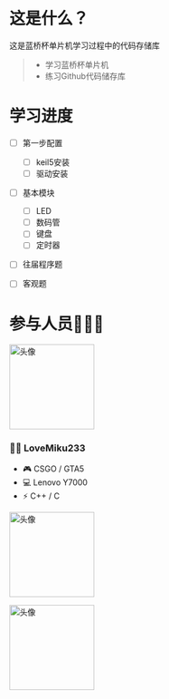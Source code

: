# 这是什么？
这是蓝桥杯单片机学习过程中的代码存储库

> * 学习蓝桥杯单片机
> * 练习Github代码储存库

# 学习进度
- [ ] 第一步配置
    - [ ] keil5安装
    - [ ] 驱动安装
- [ ] 基本模块
    - [ ] LED
    - [ ] 数码管
    - [ ] 键盘
    - [ ] 定时器
- [ ] 往届程序题
- [ ] 客观题


# 参与人员👨‍👦‍👦

<img alt="头像" width="150" height="150" src="严/tx.png" float:left/><br/>
### 👨‍💻 LoveMiku233 
- 🎮 CSGO / GTA5 
- 💻 Lenovo Y7000 
- ⚡ C++ / C  


<img src="薛/tx.png" width="150" height="150" alt="头像"/><br/>



<img src="马/tx.png" width="150" height="150" alt="头像"/><br/>
